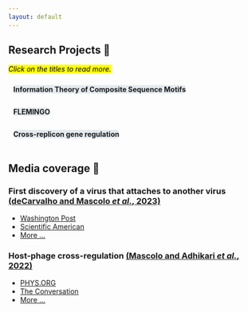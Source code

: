 ```yaml
---
layout: default
---
```


<!-- Google tag (gtag.js) -->
<script async src="https://www.googletagmanager.com/gtag/js?id=G-WL39373EB2"></script>
<script>
  window.dataLayer = window.dataLayer || [];
  function gtag(){dataLayer.push(arguments);}
  gtag('js', new Date());

  gtag('config', 'G-WL39373EB2');
</script>

<style>
details {
  padding: 10px;
  padding-bottom: 18px;

  cursor: pointer;
}

summary {
  display: inline;
  background-color: #e4eaef;
  border-radius: 5px;
}
</style>

## Research Projects 🔬

<mark><i>Click on the titles to read more.</i></mark>

<details>
<summary id="ITCM"><strong>Information Theory of Composite Sequence Motifs</strong></summary>
Through nucleotide conservation, the genomic positions that must be bound by transcription factors can provide information.
The information content (named <i>Rsequence</i>) can be measured (in <i>bits</i>) and happens to be nearly equal to the amount of information theoretically required for the target location to be accomplishable (a quantity named <i>Rfrequency</i>)
<a href="https://doi.org/10.1016/0022-2836(86)90165-8">(Schneider <i>et al.</i>, 1986)</a>.
I proposed a generalized framework for this fundational theory that can be used to describe the evolution of *composite* sequence motifs of *n* elements
<a href="https://doi.org/10.1101/2024.11.11.623117">(Mascolo & Erill, 2024)</a>.
The classical theory by Schenider can be seen as a special case where <i>n=1</i>.
I also show how this framework can be applied to study different aspects of target recognition mediated by molecular complexes (how protein flexibility can co-evolve with spacer variability, the thermodynamic efficiency of different recruitment strategies, and the effect of mutation spectra on the evolvability of different information-encoding strategies).
<br /><br />
&#x1F4CC; <a href="/pdf_files/poster_Info_Theo_Composite_Motifs.pdf" target="_blank"><b>Open poster</b></a>
</details>

<details>
<summary><strong>FLEMINGO</strong></summary>
I developed a motif discovery tool that can discover <i>composite motifs</i> (see <a href="#ITCM">Composite Sequence Motifs</a> ) in biological data (sets of co-regulated promoters) through evolutionary computation. The tool, called <strong><i>FLEMINGO</i></strong> (for <strong>FLE</strong>xible <strong>M</strong>otif <strong>IN</strong>ference via <strong>G</strong>enetic <strong>O</strong>ptimization), can detect motifs encompassing spacers (or <i>gaps</i>) of variable length, as well as DNA shape features (inferred from the DNA sequence).
<img src="/images/FLEMINGO_logo.jpg" alt="The logo of the bioinformatic tool FLEMINGO">
</details>

<details>
<summary><strong>Cross-replicon gene regulation</strong></summary>
Text here ...
<img src="/images/mge-tf.jpg" alt="A diagram representing transcription factor encoded in a bacterial genome that binds to the DNA of a mobile genetic element">
<br /><br />
&#x1F4CC; <a href="/pdf_files/poster_MGE_TF.pdf" target="_blank"><b>Open poster</b></a>
</details>

## Media coverage 📰

### First discovery of a virus that attaches to another virus [(deCarvalho and Mascolo *et al.*, 2023)](https://www.nature.com/articles/s41396-023-01548-0)

* [Washington Post](https://www.washingtonpost.com/science/2023/11/13/mindflayer-virus-discovered-maryland/)
* [Scientific American](https://www.scientificamerican.com/article/vampire-viruses-prey-on-other-viruses-to-replicate-themselves-and-may-hold-the-key-to-new-antiviral-therapies/)
* [More ...](https://nature.altmetric.com/details/155926514/news)

### Host-phage cross-regulation [(Mascolo and Adhikari *et al.*, 2022)](https://doi.org/10.3389/fmicb.2022.918015)

* [PHYS.ORG](https://phys.org/news/2022-09-viruses-eyes-ears.html)
* [The Conversation](https://theconversation.com/viruses-may-be-watching-you-some-microbes-lie-in-wait-until-their-hosts-unknowingly-give-them-the-signal-to-start-multiplying-and-kill-them-189949)
* [More ...](https://loop-impact.frontiersin.org/impact/article/918015#socialbuzz)

<br><br>


